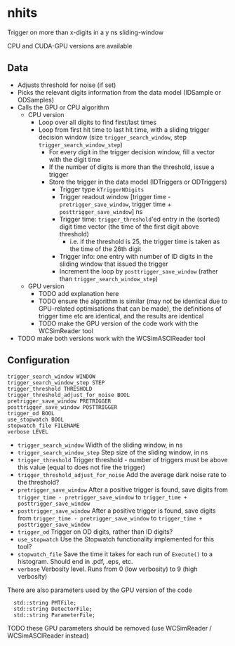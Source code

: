 # nhits

Trigger on more than x-digits in a y ns sliding-window

CPU and CUDA-GPU versions are available

## Data

* Adjusts threshold for noise (if set)
* Picks the relevant digits information from the data model (IDSample or ODSamples)
* Calls the GPU or CPU algorithm
  * CPU version
    * Loop over all digits to find first/last times
    * Loop from first hit time to last hit time, with a sliding trigger decision window (size `trigger_search_window`, step `trigger_search_window_step`)
        * For every digit in the trigger decision window, fill a vector with the digit time
    	* If the number of digits is more than the threshold, issue a trigger
	  * Store the trigger in the data model (IDTriggers or ODTriggers)
	    * Trigger type `kTriggerNDigits`
	    * Trigger readout window [trigger time - `pretrigger_save_window`, trigger time + `posttrigger_save_window`] ns
	    * Trigger time: `trigger_threshold`'ed entry in the (sorted) digit time vector (the time of the first digit above threshold)
	      * i.e. if the threshold is 25, the trigger time is taken as the time of the 26th digit
	    * Trigger info: one entry with number of ID digits in the sliding window that issued the trigger
        * Increment the loop by `posttrigger_save_window` (rather than `trigger_search_window_step`)
  * GPU version
    * TODO add explanation here
    * TODO ensure the algorithm is similar (may not be identical due to GPU-related optimisations that can be made), the definitions of trigger time etc are identical, and the results are identical
    * TODO make the GPU version of the code work with the WCSimReader tool
* TODO make both versions work with the WCSimASCIReader tool

## Configuration

```
trigger_search_window WINDOW
trigger_search_window_step STEP
trigger_threshold THRESHOLD
trigger_threshold_adjust_for_noise BOOL
pretrigger_save_window PRETRIGGER
posttrigger_save_window POSTTRIGGER
trigger_od BOOL
use_stopwatch BOOL
stopwatch_file FILENAME
verbose LEVEL
```
* `trigger_search_window` Width of the sliding window, in ns
* `trigger_search_window_step` Step size of the sliding window, in ns
* `trigger_threshold` Trigger threshold - number of triggers must be above this value (equal to does not fire the trigger)
* `trigger_threshold_adjust_for_noise` Add the average dark noise rate to the threshold?
* `pretrigger_save_window` After a positive trigger is found, save digits from `trigger_time - pretrigger_save_window` to `trigger_time + posttrigger_save_window`
* `posttrigger_save_window` After a positive trigger is found, save digits from `trigger_time - pretrigger_save_window` to `trigger_time + posttrigger_save_window`
* `trigger_od` Trigger on OD digits, rather than ID digits?
* `use_stopwatch` Use the Stopwatch functionality implemented for this tool?
* `stopwatch_file` Save the time it takes for each run of `Execute()` to a histogram. Should end in .pdf, .eps, etc.
* `verbose` Verbosity level. Runs from 0 (low verbosity) to 9 (high verbosity)

There are also parameters used by the GPU version of the code
```
  std::string PMTFile;
  std::string DetectorFile;
  std::string ParameterFile;
```
TODO these GPU parameters should be removed (use WCSimReader / WCSimASCIReader instead)
